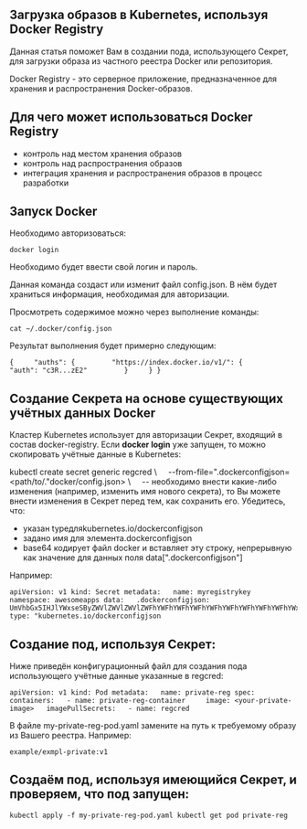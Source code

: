 Загрузка образов в Kubernetes, используя Docker Registry
--------------------------------------------------------

Данная статья поможет Вам в создании пода, использующего Секрет, для загрузки образа из частного реестра Docker или репозитория.

Docker Registry - это серверное приложение, предназначенное для хранения и распространения Docker-образов.

Для чего может использоваться Docker Registry
---------------------------------------------

*   контроль над местом хранения образов
*   контроль над распространения образов
*   интеграция хранения и распространения образов в процесс разработки

Запуск Docker
-------------

Необходимо авторизоваться:

```
docker login
```

Необходимо будет ввести свой логин и пароль.

Данная команда создаст или изменит файл config.json. В нём будет храниться информация, необходимая для авторизации.

Просмотреть содержимое можно через выполнение команды:

```
cat ~/.docker/config.json
```

Результат выполнения будет примерно следующим:

```
{     "auths": {         "https://index.docker.io/v1/": {             "auth": "c3R...zE2"         }     } }
```

Создание Секрета на основе существующих учётных данных Docker
-------------------------------------------------------------

Кластер Kubernetes использует для авторизации Секрет, входящий в состав docker-registry. Если **docker login** уже запущен, то можно скопировать учётные данные в Kubernetes:

kubectl create secret generic regcred \\     --from-file=".dockerconfigjson=<path/to/."docker/config.json> \\     -- необходимо внести какие-либо изменения (например, изменить имя нового секрета), то Вы можете внести изменения в Секрет перед тем, как сохранить его. Убедитесь, что:

*   указан typeдляkubernetes.io/dockerconfigjson
*   задано имя для элемента.dockerconfigjson
*   base64 кодирует файл docker и вставляет эту строку, непрерывную как значение для данных поля data\[".dockerconfigjson"\]

Например:

```
apiVersion: v1 kind: Secret metadata:   name: myregistrykey   namespace: awesomeapps data:   .dockerconfigjson: UmVhbGx5IHJlYWxseSByZWVlZWVlZWVlZWFhYWFhYWFhYWFhYWFhYWFhYWFhYWFhYWFhYWxsbGxsbGxsbGxsbGxsbGxsbGxsbGxsbGxsbGxsbGx5eXl5eXl5eXl5eXl5eXl5eXl5eSBsbGxsbGxsbGxsbGxsbG9vb29vb29vb29vb29vb29vb29vb29vb29vb25ubm5ubm5ubm5ubm5ubm5ubm5ubm5ubmdnZ2dnZ2dnZ2dnZ2dnZ2dnZ2cgYXV0aCBrZXlzCg==" type: "kubernetes.io/dockerconfigjson
```

Создание под, используя Секрет:
-------------------------------

Ниже приведён конфигурационный файл для создания пода использующего учётные данные указанные в regcred:

```
apiVersion: v1 kind: Pod metadata:   name: private-reg spec:   containers:   - name: private-reg-container     image: <your-private-image>   imagePullSecrets:   - name: regcred
```

В файле my-private-reg-pod.yaml замените<your-private-image> на путь к требуемому образу из Вашего реестра. Например:

```
example/exmpl-private:v1
```

Создаём под, используя имеющийся Секрет, и проверяем, что под запущен:
----------------------------------------------------------------------

```
kubectl apply -f my-private-reg-pod.yaml kubectl get pod private-reg
```